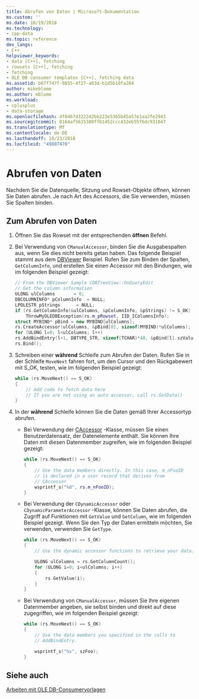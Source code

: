 ```yaml
---
title: Abrufen von Daten | Microsoft-Dokumentation
ms.custom: ''
ms.date: 10/19/2018
ms.technology:
- cpp-data
ms.topic: reference
dev_langs:
- C++
helpviewer_keywords:
- data [C++], fetching
- rowsets [C++], fetching
- fetching
- OLE DB consumer templates [C++], fetching data
ms.assetid: b07f747f-9855-4f27-a03d-b1d5b10fa284
author: mikeblome
ms.author: mblome
ms.workload:
- cplusplus
- data-storage
ms.openlocfilehash: 4f0467d322242bb222e5365b45a57e1aa2fe2943
ms.sourcegitcommit: 0164af5615389ffb1452ccc432eb55f6dc931047
ms.translationtype: MT
ms.contentlocale: de-DE
ms.lasthandoff: 10/23/2018
ms.locfileid: "49807470"
---
```

# <a name="fetching-data"></a>Abrufen von Daten

Nachdem Sie die Datenquelle, Sitzung und Rowset-Objekte öffnen, können Sie Daten abrufen. Je nach Art des Accessors, die Sie verwenden, müssen Sie Spalten binden.

## <a name="to-fetch-data"></a>Zum Abrufen von Daten

1. Öffnen Sie das Rowset mit der entsprechenden **öffnen** Befehl.

1. Bei Verwendung von `CManualAccessor`, binden Sie die Ausgabespalten aus, wenn Sie dies nicht bereits getan haben. Das folgende Beispiel stammt aus dem [DBViewer](https://github.com/Microsoft/VCSamples/tree/master/VC2008Samples/ATL/OLEDB/Consumer/dbviewer) Beispiel. Rufen Sie zum Binden der Spalten, `GetColumnInfo`, und erstellen Sie einen Accessor mit den Bindungen, wie im folgenden Beispiel gezeigt:

    ```cpp
    // From the DBViewer Sample CDBTreeView::OnQueryEdit
    // Get the column information
    ULONG ulColumns       = 0;
    DBCOLUMNINFO* pColumnInfo  = NULL;
    LPOLESTR pStrings      = NULL;
    if (rs.GetColumnInfo(&ulColumns, &pColumnInfo, &pStrings) != S_OK)
        ThrowMyOLEDBException(rs.m_pRowset, IID_IColumnsInfo);
    struct MYBIND* pBind = new MYBIND[ulColumns];
    rs.CreateAccessor(ulColumns, &pBind[0], sizeof(MYBIND)*ulColumns);
    for (ULONG l=0; l<ulColumns; l++)
    rs.AddBindEntry(l+1, DBTYPE_STR, sizeof(TCHAR)*40, &pBind[l].szValue, NULL, &pBind[l].dwStatus);
    rs.Bind();
    ```

1. Schreiben einer **während** Schleife zum Abrufen der Daten. Rufen Sie in der Schleife `MoveNext` fahren fort, um den Cursor und den Rückgabewert mit S_OK, testen, wie im folgenden Beispiel gezeigt:

    ```cpp
    while (rs.MoveNext() == S_OK)
    {
        // Add code to fetch data here
        // If you are not using an auto accessor, call rs.GetData()
    }
    ```

1. In der **während** Schleife können Sie die Daten gemäß Ihrer Accessortyp abrufen.

   - Bei Verwendung der [CAccessor](../../data/oledb/caccessor-class.md) -Klasse, müssen Sie einen Benutzerdatensatz, der Datenelemente enthält. Sie können Ihre Daten mit diesen Datenmember zugreifen, wie im folgenden Beispiel gezeigt:

        ```cpp
        while (rs.MoveNext() == S_OK)
        {
            // Use the data members directly. In this case, m_nFooID
            // is declared in a user record that derives from
            // CAccessor
            wsprintf_s("%d", rs.m_nFooID);
        }
        ```

   - Bei Verwendung der `CDynamicAccessor` oder `CDynamicParameterAccessor` -Klasse, können Sie Daten abrufen, die Zugriff auf Funktionen mit `GetValue` und `GetColumn`, wie im folgenden Beispiel gezeigt. Wenn Sie den Typ der Daten ermitteln möchten, Sie verwenden, verwenden Sie `GetType`.

        ```cpp
        while (rs.MoveNext() == S_OK)
        {
            // Use the dynamic accessor functions to retrieve your data.

            ULONG ulColumns = rs.GetColumnCount();
            for (ULONG i=0; i<ulColumns; i++)
            {
                rs.GetValue(i);
            }
        }
        ```

   - Bei Verwendung von `CManualAccessor`, müssen Sie Ihre eigenen Datenmember angeben, sie selbst binden und direkt auf diese zugegriffen, wie im folgenden Beispiel gezeigt:

        ```cpp
        while (rs.MoveNext() == S_OK)
        {
            // Use the data members you specified in the calls to
            // AddBindEntry.

            wsprintf_s("%s", szFoo);
        }
        ```

## <a name="see-also"></a>Siehe auch

[Arbeiten mit OLE DB-Consumervorlagen](../../data/oledb/working-with-ole-db-consumer-templates.md)
